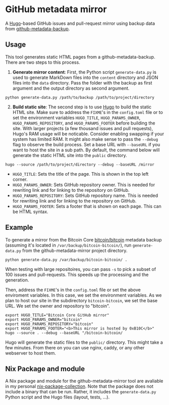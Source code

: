 # GitHub metadata mirror

A [Hugo]-based GitHub issues and pull-request mirror using backup data from
[github-metadata-backup].

[hugo]: https://gohugo.io/
[github-metadata-backup]: https://github.com/0xB10C/github-metadata-backup

## Usage

This tool generates static HTML pages from a github-metadata-backup. There are
two steps to this process.

1. **Generate mirror content**: First, the Python script `generate-data.py` is
    used to generate MarkDown files into the `content` directory and JSON files
    into the `data` directory. Pass the folder with the backup as first argument
    and the output directory as second argument.

```
python generate-data.py /path/to/backup /path/to/project/directory
```

2. **Build static site**: The second step is to use [Hugo] to build the static
    HTML site. Make sure to address the `FIXME`'s in the `config.toml` file or
    to set the environment variables `HUGO_TITLE`, `HUGO_PARAMS_OWNER`,
    `HUGO_PARAMS_REPOSITORY`, and `HUGO_PARAMS_FOOTER` before building the
    site. With larger projects (a few thousand issues and pull requests), Hugo's
    RAM usage will be noticable. Consider enabling swapping if your system has
    limited RAM. It might also make sense to pass the `--debug` flag to observe
    the build process. Set a base URL with `--baseURL` if you want to host the
    site in a sub path. By default, the command below will generate the static
    HTML site into the `public` directory.

```
hugo --source /path/to/project/directory --debug --baseURL /mirror
```

- `HUGO_TITLE`: Sets the title of the page. This is shown in the top left corner.
- `HUGO_PARAMS_OWNER`: Sets GitHub repository owner. This is needed for rewriting
    link and for linking to the repository on GitHub.
- `HUGO_PARAMS_REPOSITORY`: Sets GitHub repository name. This is needed for rewriting
    link and for linking to the repository on GitHub.
- `HUGO_PARAMS_FOOTER`: Sets a footer that is shown on each page. This can be HTML
    syntax.

## Example

To generate a mirror from the Bitcoin Core [bitcoin/bitcoin] metadata backup
(assuming it's located in `/var/backup/bitcoin-bitcoin/`), run `generate-data.py`
from the github-metadata-mirror project directory.

```
python generate-data.py /var/backup/bitcoin-bitcoin/ .
```

When testing with large repositoires, you can pass `-s` to pick a subset of
100 issues and pull-requests. This speeds up the processing and the generation.

Then, address the `FIXME`'s in the `config.toml` file or set the above
enviroment variables. In this case, we set the environment variables.
As we plan to host our site in the subdirectory `bitcoin-bitcoin`, we set the
base URL. We set the owner and repository to "bitcoin".

```
export HUGO_TITLE="Bitcoin Core GitHub mirror"
export HUGO_PARAMS_OWNER="bitcoin"
export HUGO_PARAMS_REPOSITORY="bitcoin"
export HUGO_PARAMS_FOOTER="<b>This mirror is hosted by 0xB10C</b>"
hugo --source . --debug --baseURL "/bitcoin-bitcoin/
```

Hugo will generate the static files to the `public/` directory. This might take
a few minutes. From there on you can use nginx, caddy, or any other webserver to
host them.

[bitcoin/bitcoin]: https://github.com/bitcoin/bitcoin


## Nix Package and module

A Nix package and module for the github-metadata-mirror tool are avaliable in
my personal [nix-package-collection]. Note that the package does not include a
binary that can be run. Rather, it includes the `generate-data.py` Python script
and the Hugo files (layout, tests, ...).

[nix-package-collection]: https://github.com/0xB10C/nix
